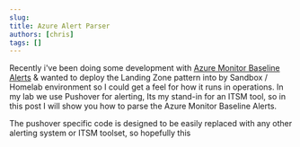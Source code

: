 ```yaml
---
slug: 
title: Azure Alert Parser
authors: [chris]
tags: []
---
```


Recently i've been doing some development with [Azure Monitor Baseline Alerts](https://azure.github.io/azure-monitor-baseline-alerts/welcome/) & wanted to deploy the Landing Zone pattern into by Sandbox / Homelab environment so I could get a feel for how it runs in operations. In my lab we use Pushover for alerting, Its my stand-in for an ITSM tool, so in this post I will show you how to parse the Azure Monitor Baseline Alerts.

The pushover specific code is designed to be easily replaced with any other alerting system or ITSM toolset, so hopefully this 